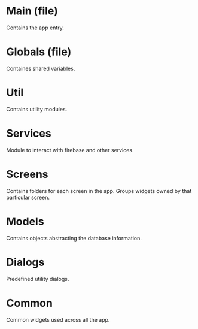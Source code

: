 # Main (file)

Contains the app entry.

# Globals (file)

Containes shared variables.

# Util

Contains utility modules.

# Services

Module to interact with firebase and other services.

# Screens

Contains folders for each screen in the app. Groups widgets owned by that particular screen.

# Models

Contains objects abstracting the database information.

# Dialogs

Predefined utility dialogs.

# Common

Common widgets used across all the app.